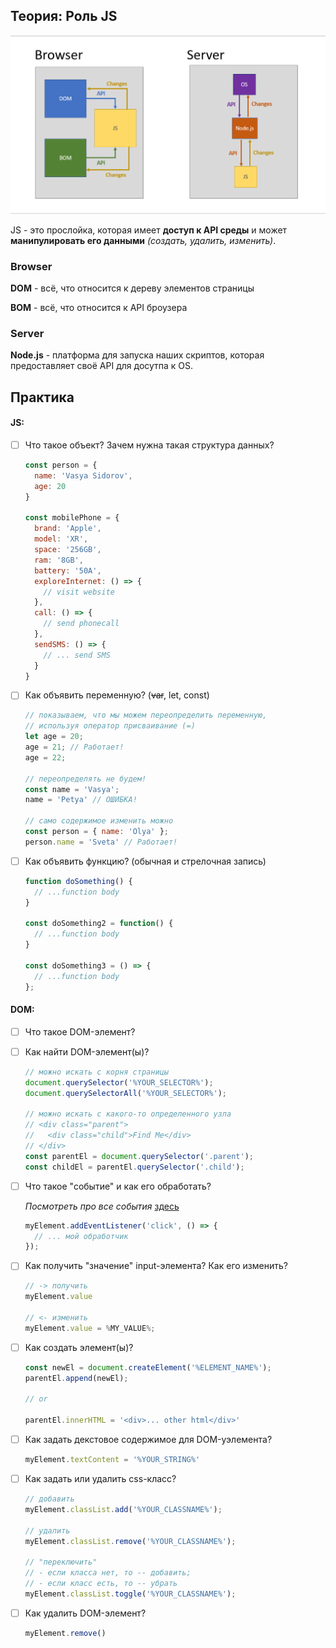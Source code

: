 ## Теория: Роль JS

![Different environments](./docs/role-of-js.png)

JS - это прослойка, которая имеет **доступ к API среды** 
и может **манипулировать его данными** _(создать, удалить, изменить)_. 

### Browser 

**DOM** - всё, что относится к дереву элементов страницы

**BOM** - всё, что относится к API броузера

### Server

**Node.js** - платформа для запуска наших скриптов, 
которая предоставляет своё API для досутпа к OS.

## Практика

#### JS:
- [ ] Что такое объект? Зачем нужна такая структура данных?
  ```javascript
  const person = {
    name: 'Vasya Sidorov',
    age: 20
  }
  
  const mobilePhone = {
    brand: 'Apple',
    model: 'XR',
    space: '256GB',
    ram: '8GB',
    battery: '50A',
    exploreInternet: () => {
      // visit website
    },
    call: () => {
      // send phonecall
    },
    sendSMS: () => {
      // ... send SMS
    }
  }
  ```
- [ ] Как объявить переменную? (<s>var</s>, let, const)
  ```javascript
  // показываем, что мы можем переопределить переменную,
  // используя оператор присваивание (=)
  let age = 20;
  age = 21; // Работает!  
  age = 22;
  
  // переопределять не будем!
  const name = 'Vasya';
  name = 'Petya' // ОШИБКА!
  
  // само содержимое изменить можно
  const person = { name: 'Olya' };
  person.name = 'Sveta' // Работает!
  ```
- [ ] Как объявить функцию? (обычная и стрелочная запись)
  ```javascript
  function doSomething() {
    // ...function body
  }
  
  const doSomething2 = function() {
    // ...function body
  }
  
  const doSomething3 = () => {
    // ...function body
  };
  ```
#### DOM:

- [ ] Что такое DOM-элемент?

- [ ] Как найти DOM-элемент(ы)? 

  ```javascript
  // можно искать с корня страницы
  document.querySelector('%YOUR_SELECTOR%');
  document.querySelectorAll('%YOUR_SELECTOR%');
  
  // можно искать с какого-то определенного узла
  // <div class="parent">
  //   <div class="child">Find Me</div>
  // </div>
  const parentEl = document.querySelector('.parent');
  const childEl = parentEl.querySelector('.child');
  ```
  
- [ ] Что такое "событие" и как его обработать?

  _Посмотреть  про все события_ [здесь](https://developer.mozilla.org/ru/docs/Web/Events
  )
    ```javascript
    myElement.addEventListener('click', () => {
      // ... мой обработчик
    });
    ```
  
- [ ] Как получить "значение" input-элемента? Как его изменить?
    ```javascript
    // -> получить 
    myElement.value
  
    // <- изменить 
    myElement.value = %MY_VALUE%;
    ```
- [ ] Как создать элемент(ы)?
  ```javascript
  const newEl = document.createElement('%ELEMENT_NAME%');
  parentEl.append(newEl);
  
  // or
  
  parentEl.innerHTML = '<div>... other html</div>'
  ```
- [ ] Как задать декстовое содержимое для DOM-уэлемента?
  ```javascript
  myElement.textContent = '%YOUR_STRING%'
  ```
- [ ] Как задать или удалить css-класс?
  ```javascript
  // добавить
  myElement.classList.add('%YOUR_CLASSNAME%');
  
  // удалить
  myElement.classList.remove('%YOUR_CLASSNAME%');
  
  // "переключить" 
  // - если класса нет, то -- добавить; 
  // - если класс есть, то -- убрать
  myElement.classList.toggle('%YOUR_CLASSNAME%');
  ```
- [ ] Как удалить DOM-элемент?
  ```javascript
  myElement.remove()
  ```  
